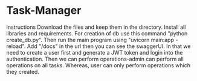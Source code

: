 # Task-Manager
Instructions
Download the files and keep them in the directory.
Install all libraries and requirements.
For creation of db use this command "python create_db.py".
Then run the main program using "uvicorn main:app -reload".
Add "/docs" in the url then you can see the swaggerUI.
In that we need to create a user first and generate a JWT token and login into the authentication.
Then we can perform operations-admin can perform all operations on all tasks.
Whereas, user can only perform operations which they created.
